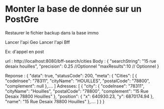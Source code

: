 # Monter la base de donnée sur un PostGre

Restaurer le fichier backup dans la base immo

Lancer l'api Geo 
Lancer l'api Bff 

Ex: d'appel en post 

url : http://localhost:8080/bff-search/cities
Body : 
{
    "searchString": "15 rue desaix houilles",
    "precision": 0.25 //Optionnel
    "maxResults":10 // Optionnel
}

Reponse : 
{
     "data": true,
    "statusCode": 200,
    "meta": {
        "Cities": [
                 {
                "codeInsee": "78311",
                "cityName": "HOUILLES",
                "postalCode": "78800",
                "complement": null
            },.... 
        ]
        Adresses: [
              {
                "city": {
                    "codeInsee": "78311",
                    "cityName": "Houilles",
                    "postalCode": "78800",
                    "complement": "15 Rue Desaix 78800 Houilles"
                },
                "position": {
                    "x": 640930.23,
                    "y": 6870174.94
                },
                "name": "15 Rue Desaix 78800 Houilles"
            },....
        ]
    }
}

